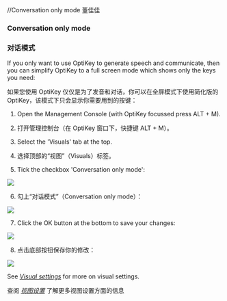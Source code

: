 
//Conversation only mode 董佳佳

### Conversation only mode

### 对话模式

If you only want to use OptiKey to generate speech and communicate, then you can simplify OptiKey to a full screen mode which shows only the keys you need:

如果您使用 OptiKey 仅仅是为了发音和对话，你可以在全屏模式下使用简化版的 OptiKey，该模式下只会显示你需要用到的按键：

1. Open the Management Console (with OptiKey focussed press ALT + M).

2. 打开管理控制台（在 OptiKey 窗口下，快捷键 ALT + M）。

3. Select the 'Visuals' tab at the top.

4. 选择顶部的“视图”（Visuals）标签。

5. Tick the checkbox 'Conversation only mode':

  ![](https://github.com/JuliusSweetland/OptiKey/raw/gh-pages/images/Management_Console_Visual_Numbered.png)

6. 勾上“对话模式”（Conversation only mode）：

  ![](https://github.com/JuliusSweetland/OptiKey/raw/gh-pages/images/Management_Console_Visual_Numbered.png)

7. Click the OK button at the bottom to save your changes:
  
  ![](https://github.com/JuliusSweetland/OptiKey/raw/gh-pages/images/Keyboard_Alpha_Speech_Only.png)
  
8. 点击底部按钮保存你的修改：

  ![](https://github.com/JuliusSweetland/OptiKey/raw/gh-pages/images/Keyboard_Alpha_Speech_Only.png)

See [*Visual settings*](https://github.com/JuliusSweetland/OptiKey/wiki/Visual-settings) for more on visual settings.

查阅 [*视图设置*](https://github.com/JuliusSweetland/OptiKey/wiki/Visual-settings) 了解更多视图设置方面的信息

